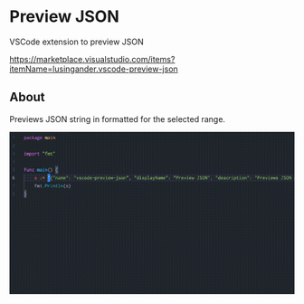 # Preview JSON

VSCode extension to preview JSON

https://marketplace.visualstudio.com/items?itemName=lusingander.vscode-preview-json

## About

Previews JSON string in formatted for the selected range.

<img src="https://raw.githubusercontent.com/lusingander/vscode-preview-json/master/screenshot.gif">
